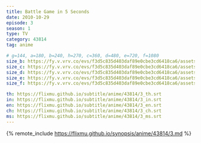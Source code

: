 ```yaml
---
title: Battle Game in 5 Seconds
date: 2010-10-29
episode: 3
season: 1
type: TV
category: 43814
tag: anime

# g=144, a=180, b=240, h=270, c=360, d=480, e=720, f=1080
size_b: https://fy.v.vrv.co/evs/f3d5c835d403daf89e0cbe3cd6418ca6/assets/f3d5c835d403daf89e0cbe3cd6418ca6_4110873.mp4
size_c: https://fy.v.vrv.co/evs/f3d5c835d403daf89e0cbe3cd6418ca6/assets/f3d5c835d403daf89e0cbe3cd6418ca6_4110872.mp4
size_d: https://fy.v.vrv.co/evs/f3d5c835d403daf89e0cbe3cd6418ca6/assets/f3d5c835d403daf89e0cbe3cd6418ca6_4110874.mp4
size_e: https://fy.v.vrv.co/evs/f3d5c835d403daf89e0cbe3cd6418ca6/assets/f3d5c835d403daf89e0cbe3cd6418ca6_4110875.mp4
size_f: https://fy.v.vrv.co/evs/f3d5c835d403daf89e0cbe3cd6418ca6/assets/f3d5c835d403daf89e0cbe3cd6418ca6_4110876.mp4

th: https://flixmu.github.io/subtitle/anime/43814/3_th.srt
in: https://flixmu.github.io/subtitle/anime/43814/3_in.srt
en: https://flixmu.github.io/subtitle/anime/43814/3_en.srt
ch: https://flixmu.github.io/subtitle/anime/43814/3_ch.srt
ms: https://flixmu.github.io/subtitle/anime/43814/3_ms.srt
---
```

{% remote_include https://flixmu.github.io/synopsis/anime/43814/3.md %}
